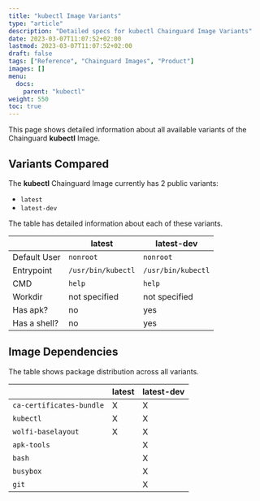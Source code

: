 ```yaml
---
title: "kubectl Image Variants"
type: "article"
description: "Detailed specs for kubectl Chainguard Image Variants"
date: 2023-03-07T11:07:52+02:00
lastmod: 2023-03-07T11:07:52+02:00
draft: false
tags: ["Reference", "Chainguard Images", "Product"]
images: []
menu:
  docs:
    parent: "kubectl"
weight: 550
toc: true
---
```


This page shows detailed information about all available variants of the Chainguard **kubectl** Image.

## Variants Compared
The **kubectl** Chainguard Image currently has 2 public variants: 

- `latest`
- `latest-dev`

The table has detailed information about each of these variants.

|              | latest             | latest-dev         |
|--------------|--------------------|--------------------|
| Default User | `nonroot`          | `nonroot`          |
| Entrypoint   | `/usr/bin/kubectl` | `/usr/bin/kubectl` |
| CMD          | `help`             | `help`             |
| Workdir      | not specified      | not specified      |
| Has apk?     | no                 | yes                |
| Has a shell? | no                 | yes                |

## Image Dependencies
The table shows package distribution across all variants.

|                          | latest | latest-dev |
|--------------------------|--------|------------|
| `ca-certificates-bundle` | X      | X          |
| `kubectl`                | X      | X          |
| `wolfi-baselayout`       | X      | X          |
| `apk-tools`              |        | X          |
| `bash`                   |        | X          |
| `busybox`                |        | X          |
| `git`                    |        | X          |

